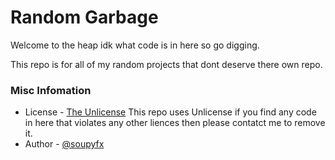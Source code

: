 # Random Garbage
Welcome to the heap idk what code is in here so go digging.

This repo is for all of my random projects that dont deserve there own repo.


### Misc Infomation

- License - [The Unlicense](http://unlicense.org/) This repo uses Unlicense if you find any code in here that violates any other liences then please contatct me to remove it.
- Author - [@soupyfx](https://github.com/SoupyFX)
